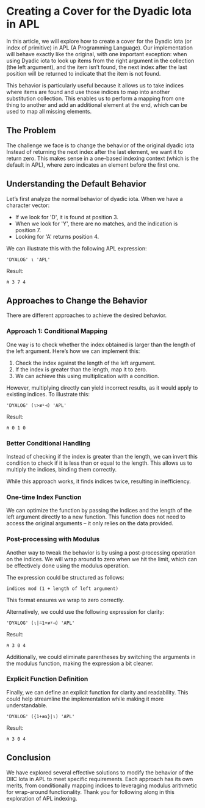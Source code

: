 # Creating a Cover for the Dyadic Iota in APL

In this article, we will explore how to create a cover for the Dyadic Iota (or index of primitive) in APL (A Programming Language). Our implementation will behave exactly like the original, with one important exception: when using  Dyadic iota  to look up items from the right argument in the collection (the left argument), and the item isn’t found, the next index after the last position will be returned to indicate that the item is not found.

This behavior is particularly useful because it allows us to take indices where items are found and use those indices to map into another substitution collection. This enables us to perform a mapping from one thing to another and add an additional element at the end, which can be used to map all missing elements.

## The Problem

The challenge we face is to change the behavior of the original dyadic iota Instead of returning the next index after the last element, we want it to return zero. This makes sense in a one-based indexing context (which is the default in APL), where zero indicates an element before the first one.

## Understanding the Default Behavior

Let’s first analyze the normal behavior of dyadic iota.  When we have a character vector:

- If we look for 'D', it is found at position 3.
- When we look for 'Y', there are no matches, and the indication is position 7.
- Looking for 'A' returns position 4.

We can illustrate this with the following APL expression:
```apl
'DYALOG' ⍳ 'APL'
```
Result:
```
⍝ 3 7 4
```

## Approaches to Change the Behavior

There are different approaches to achieve the desired behavior. 

### Approach 1: Conditional Mapping

One way is to check whether the index obtained is larger than the length of the left argument. Here’s how we can implement this:

1. Check the index against the length of the left argument.
2. If the index is greater than the length, map it to zero.
3. We can achieve this using multiplication with a condition.

However, multiplying directly can yield incorrect results, as it would apply to existing indices. To illustrate this:

```apl
'DYALOG' (⍳>≢⍤⊣) 'APL'
```
Result:
```
⍝ 0 1 0
```

### Better Conditional Handling

Instead of checking if the index is greater than the length, we can invert this condition to check if it is less than or equal to the length. This allows us to multiply the indices, binding them correctly. 

While this approach works, it finds indices twice, resulting in inefficiency.

### One-time Index Function

We can optimize the function by passing the indices and the length of the left argument directly to a new function. This function does not need to access the original arguments – it only relies on the data provided.

### Post-processing with Modulus

Another way to tweak the behavior is by using a post-processing operation on the indices. We will wrap around to zero when we hit the limit, which can be effectively done using the modulus operation.

The expression could be structured as follows: 
```apl
indices mod (1 + length of left argument)
```
This format ensures we wrap to zero correctly. 

Alternatively, we could use the following expression for clarity:
```apl
'DYALOG' (⍳|⍨1+≢⍤⊣) 'APL'
```
Result:
```
⍝ 3 0 4
```

Additionally, we could eliminate parentheses by switching the arguments in the modulus function, making the expression a bit cleaner.

### Explicit Function Definition

Finally, we can define an explicit function for clarity and readability. This could help streamline the implementation while making it more understandable.

```apl
'DYALOG' ({1+≢⍺}|⍳) 'APL'
```
Result:
```
⍝ 3 0 4
```

## Conclusion

We have explored several effective solutions to modify the behavior of the DIIC Iota in APL to meet specific requirements. Each approach has its own merits, from conditionally mapping indices to leveraging modulus arithmetic for wrap-around functionality. Thank you for following along in this exploration of APL indexing.
